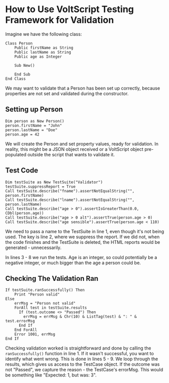 # How to Use VoltScript Testing Framework for Validation

Imagine we have the following class:

``` vbscript
Class Person
    Public firstName as String
    Public lastName as String
    Public age as Integer

    Sub New()
      
    End Sub
End Class
```

We may want to validate that a Person has been set up correctly, because properties are not set and validated during the constructor.

## Setting up Person

```vbscript
Dim person as New Person()
person.firstName = "John"
person.lastName = "Doe"
person.age = 42
```

We will create the Person and set property values, ready for validation. In reality, this might be a JSON object received or a VoltScript object pre-populated outside the script that wants to validate it.

## Test Code

```vbscript linenums="1"
Dim testSuite as New TestSuite("Validator")
testSuite.suppressReport = True
Call testSuite.describe("fname").assertNotEqualString("", person.firstName)
Call testSuite.describe("lname").assertNotEqualString("", person.lastName)
Call testSuite.describe("age > 0").assertIsGreaterThan(0.0, CDbl(person.age))
Call testSuite.describe("age > 0 alt").assertTrue(person.age > 0)
Call testSuite.describe("age sensible").assertTrue(person.age < 110)
```

We need to pass a name to the TestSuite in line 1, even though it's not being used. The key is line 2, where we suppress the report. If we did not, when the code finishes and the TestSuite is deleted, the HTML reports would be generated - unnecessarily.

In lines 3 - 8 we run the tests. Age is an integer, so could potentially be a negative integer, or much bigger than the age a person could be.

## Checking The Validation Ran

```vbscript linenums="1"
If testSuite.ranSuccessfully() Then
    Print "Person valid"
Else
    errMsg = "Person not valid"
    ForAll test in testSuite.results
      If (test.outcome <> "Passed") Then
        errMsg = errMsg & Chr(10) & ListTag(test) & ": " & test.errorMsg
      End If
    End ForAll
    Error 1001, errMsg
End If
```

Checking validation worked is straightforward and done by calling the `ranSuccessfully()` function in line 1. If it wasn't successful, you want to identify what went wrong. This is done in lines 5 - 9. We loop through the results, which gives us access to the TestCase object. If the outcome was not "Passed", we capture the reason - the TestCase's errorMsg. This would be something like "Expected: 1, but was: 3".